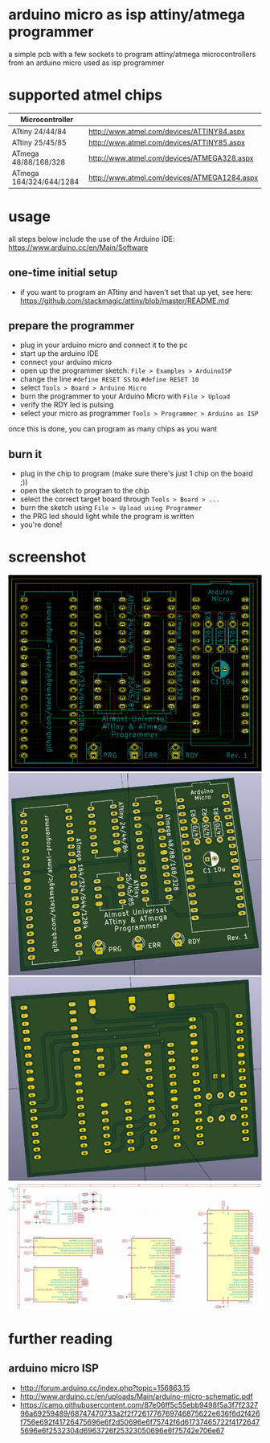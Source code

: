 
# arduino micro as isp attiny/atmega programmer

a simple pcb with a few sockets to program attiny/atmega microcontrollers from
an arduino micro used as isp programmer

# supported atmel chips

| Microcontroller         |                                              |
|-------------------------|----------------------------------------------|
| ATtiny 24/44/84         | http://www.atmel.com/devices/ATTINY84.aspx   |
| ATtiny 25/45/85         | http://www.atmel.com/devices/ATTINY85.aspx   |
| ATmega 48/88/168/328    | http://www.atmel.com/devices/ATMEGA328.aspx  |
| ATmega 164/324/644/1284 | http://www.atmel.com/devices/ATMEGA1284.aspx |

# usage

all steps below include the use of the Arduino IDE: https://www.arduino.cc/en/Main/Software

## one-time initial setup

* if you want to program an ATtiny and haven't set that up yet, see here: https://github.com/stackmagic/attiny/blob/master/README.md

## prepare the programmer

* plug in your arduino micro and connect it to the pc
* start up the arduino IDE
* connect your arduino micro
* open up the programmer sketch: `File > Examples > ArduinoISP`
* change the line `#define RESET SS` to `#define RESET 10`
* select `Tools > Board > Arduino Micro`
* burn the programmer to your Arduino Micro with `File > Upload`
* verify the RDY led is pulsing
* select your micro as programmer `Tools > Programmer > Arduino as ISP`

once this is done, you can program as many chips as you want

## burn it

* plug in the chip to program (make sure there's just 1 chip on the board ;))
* open the sketch to program to the chip
* select the correct target board through `Tools > Board > ...`
* burn the sketch using `File > Upload using Programmer`
* the PRG led should light while the program is written
* you're done!

# screenshot

![board](images/programmer1.png "board")
![board](images/programmer2.png "board")
![board](images/programmer3.png "board")
![board](images/programmer4.png "board")

# further reading

## arduino micro ISP

* http://forum.arduino.cc/index.php?topic=156863.15
* http://www.arduino.cc/en/uploads/Main/arduino-micro-schematic.pdf
* https://camo.githubusercontent.com/87e06ff5c55ebb9498f5a3f7f232796a69259489/68747470733a2f2f7261776769746875622e636f6d2f426f756e692f41726475696e6f2d50696e6f75742f6d61737465722f41726475696e6f2532304d6963726f25323050696e6f75742e706e67

